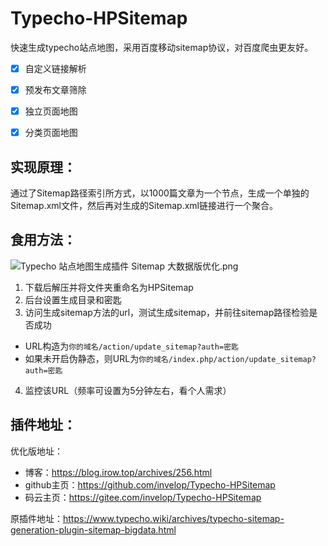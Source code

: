 # Typecho-HPSitemap
快速生成typecho站点地图，采用百度移动sitemap协议，对百度爬虫更友好。



- [x] 自定义链接解析
- [x] 预发布文章筛除
- [x] 独立页面地图
- [x] 分类页面地图


## 实现原理：

通过了Sitemap路径索引所方式，以1000篇文章为一个节点，生成一个单独的Sitemap.xml文件，然后再对生成的Sitemap.xml链接进行一个聚合。



## 食用方法：
![Typecho 站点地图生成插件 Sitemap 大数据版优化.png](https://blog.irow.top/usr/uploads/2019/07/2806146079.png)
1. 下载后解压并将文件夹重命名为HPSitemap
2. 后台设置生成目录和密匙
3. 访问生成sitemap方法的url，测试生成sitemap，并前往sitemap路径检验是否成功
  - URL构造为`你的域名/action/update_sitemap?auth=密匙`
  - 如果未开启伪静态，则URL为`你的域名/index.php/action/update_sitemap?auth=密匙`

4. 监控该URL（频率可设置为5分钟左右，看个人需求）



## 插件地址：

优化版地址：
- 博客：<https://blog.irow.top/archives/256.html>
- github主页：<https://github.com/invelop/Typecho-HPSitemap>
- 码云主页：<https://gitee.com/invelop/Typecho-HPSitemap>

原插件地址：https://www.typecho.wiki/archives/typecho-sitemap-generation-plugin-sitemap-bigdata.html
